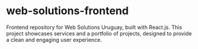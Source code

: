 # web-solutions-frontend
Frontend repository for Web Solutions Uruguay, built with React.js. This project showcases services and a portfolio of projects, designed to provide a clean and engaging user experience.
